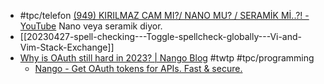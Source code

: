 - #tpc/telefon [(949) KIRILMAZ CAM MI?/ NANO MU? / SERAMİK Mİ..?! - YouTube](https://www.youtube.com/watch?v=BxwzhvCXzf0) Nano veya seramik diyor. 
- [[20230427-spell-checking---Toggle-spellcheck-globally---Vi-and-Vim-Stack-Exchange]]
- [Why is OAuth still hard in 2023? | Nango Blog](https://www.nango.dev/blog/why-is-oauth-still-hard) #twtp #tpc/programming
	- [Nango - Get OAuth tokens for APIs. Fast & secure.](https://www.nango.dev/)
